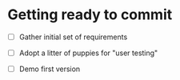  # Getting ready to commit
 - [ ] Gather initial set of requirements
 - [ ] Adopt a litter of puppies for "user testing"
 - [ ] Demo first version
 
